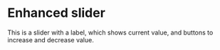# Enhanced slider
This is a slider with a label, which shows current value, and buttons to increase and decrease value.

